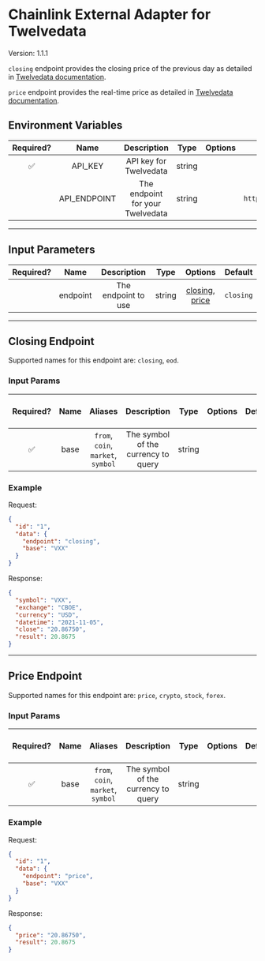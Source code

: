 # Chainlink External Adapter for Twelvedata

Version: 1.1.1

`closing` endpoint provides the closing price of the previous day as detailed in [Twelvedata documentation](https://twelvedata.com/docs#end-of-day-price).

`price` endpoint provides the real-time price as detailed in [Twelvedata documentation](https://twelvedata.com/docs#real-time-price).

## Environment Variables

| Required? |     Name     |           Description            |  Type  | Options |            Default            |
| :-------: | :----------: | :------------------------------: | :----: | :-----: | :---------------------------: |
|    ✅     |   API_KEY    |      API key for Twelvedata      | string |         |                               |
|           | API_ENDPOINT | The endpoint for your Twelvedata | string |         | `https://api.twelvedata.com/` |

---

## Input Parameters

| Required? |   Name   |     Description     |  Type  |                        Options                         |  Default  |
| :-------: | :------: | :-----------------: | :----: | :----------------------------------------------------: | :-------: |
|           | endpoint | The endpoint to use | string | [closing](#closing-endpoint), [price](#price-endpoint) | `closing` |

---

## Closing Endpoint

Supported names for this endpoint are: `closing`, `eod`.

### Input Params

| Required? | Name |              Aliases               |             Description             |  Type  | Options | Default | Depends On | Not Valid With |
| :-------: | :--: | :--------------------------------: | :---------------------------------: | :----: | :-----: | :-----: | :--------: | :------------: |
|    ✅     | base | `from`, `coin`, `market`, `symbol` | The symbol of the currency to query | string |         |         |            |                |

### Example

Request:

```json
{
  "id": "1",
  "data": {
    "endpoint": "closing",
    "base": "VXX"
  }
}
```

Response:

```json
{
  "symbol": "VXX",
  "exchange": "CBOE",
  "currency": "USD",
  "datetime": "2021-11-05",
  "close": "20.86750",
  "result": 20.8675
}
```

---

## Price Endpoint

Supported names for this endpoint are: `price`, `crypto`, `stock`, `forex`.

### Input Params

| Required? | Name |              Aliases               |             Description             |  Type  | Options | Default | Depends On | Not Valid With |
| :-------: | :--: | :--------------------------------: | :---------------------------------: | :----: | :-----: | :-----: | :--------: | :------------: |
|    ✅     | base | `from`, `coin`, `market`, `symbol` | The symbol of the currency to query | string |         |         |            |                |

### Example

Request:

```json
{
  "id": "1",
  "data": {
    "endpoint": "price",
    "base": "VXX"
  }
}
```

Response:

```json
{
  "price": "20.86750",
  "result": 20.8675
}
```
